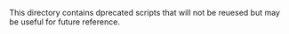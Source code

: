 This directory contains dprecated scripts that will not be reuesed but may be useful for future reference.